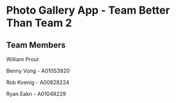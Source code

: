# Photo Gallery App - Team Better Than Team 2

## Team Members

William Prout

Benny Vong - A01053920

Rob Koenig - A00828224

Ryan Eakn - A01048229
